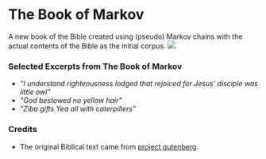 # The Book of Markov
A new book of the Bible created using (pseudo) Markov chains with the actual contents of the Bible as the initial corpus.
![](https://i.imgur.com/GoZkDK2.jpg)

### Selected Excerpts from The Book of Markov
* *"I understand righteousness lodged that rejoiced for Jesus' disciple was little owl"*
* *"God bestowed no yellow hair"*
* *"Ziba gifts Yea all with caterpillers"*

### Credits
* The original Biblical text came from [project gutenberg](https://www.gutenberg.org/).